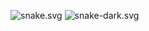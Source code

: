 ![snake.svg](https://cdn.jsdelivr.net/gh/Dog-Egg/contribution-grid-snakes@output/github-contribution-grid-snake.svg)
![snake-dark.svg](https://cdn.jsdelivr.net/gh/Dog-Egg/contribution-grid-snakes@output/github-contribution-grid-snake-dark.svg)
